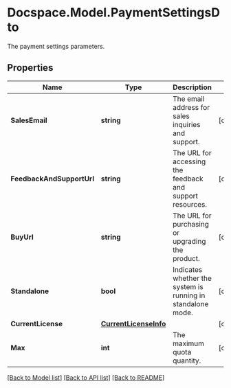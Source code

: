 # Docspace.Model.PaymentSettingsDto
The payment settings parameters.

## Properties

Name | Type | Description | Notes
------------ | ------------- | ------------- | -------------
**SalesEmail** | **string** | The email address for sales inquiries and support. | [optional] 
**FeedbackAndSupportUrl** | **string** | The URL for accessing the feedback and support resources. | [optional] 
**BuyUrl** | **string** | The URL for purchasing or upgrading the product. | [optional] 
**Standalone** | **bool** | Indicates whether the system is running in standalone mode. | [optional] 
**CurrentLicense** | [**CurrentLicenseInfo**](CurrentLicenseInfo.md) |  | [optional] 
**Max** | **int** | The maximum quota quantity. | [optional] 

[[Back to Model list]](../README.md#documentation-for-models) [[Back to API list]](../README.md#documentation-for-api-endpoints) [[Back to README]](../README.md)


